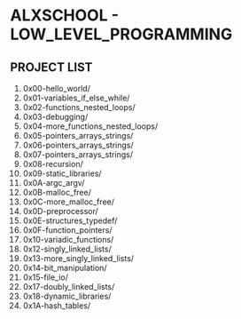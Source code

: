 # ALXSCHOOL - LOW_LEVEL_PROGRAMMING

## PROJECT LIST

1.  0x00-hello_world/	
2.  0x01-variables_if_else_while/	
3.  0x02-functions_nested_loops/	
4.  0x03-debugging/	
5.  0x04-more_functions_nested_loops/	
6.  0x05-pointers_arrays_strings/	
7.  0x06-pointers_arrays_strings/	
8.  0x07-pointers_arrays_strings/	
9.  0x08-recursion/	
10. 0x09-static_libraries/	
11. 0x0A-argc_argv/	
12. 0x0B-malloc_free/	
13. 0x0C-more_malloc_free/	
14. 0x0D-preprocessor/	
15. 0x0E-structures_typedef/	
16. 0x0F-function_pointers/	
17. 0x10-variadic_functions/	
18. 0x12-singly_linked_lists/	
19. 0x13-more_singly_linked_lists/	
20. 0x14-bit_manipulation/	
21. 0x15-file_io/	
22. 0x17-doubly_linked_lists/	
23. 0x18-dynamic_libraries/	
24. 0x1A-hash_tables/


